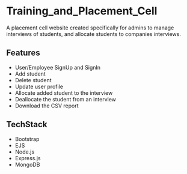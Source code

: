 # Training_and_Placement_Cell
A placement cell website created specifically for admins to manage interviews of students, and allocate students to companies interviews.

##  Features
- User/Employee SignUp and SignIn
- Add student 
- Delete student
- Update user profile
- Allocate added student to the interview
- Deallocate the student from an interview
- Download the CSV report

## TechStack
- Bootstrap
- EJS
- Node.js
- Express.js
- MongoDB
  
